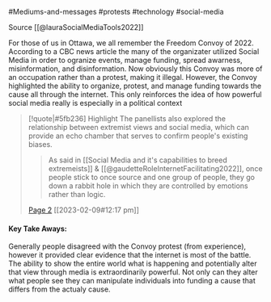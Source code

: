 #Mediums-and-messages #protests #technology #social-media 

Source [[@lauraSocialMediaTools2022]]

For those of us in Ottawa, we all remember the Freedom Convoy of 2022.  According to a CBC news article the many of the organizater utilized Social Media in order to ogranize events, manage funding, spread awarness, misinformation, and disinformation. Now obviously this Convoy was more of an occupation rather than a protest, making it illegal. However, the Convoy highlighted the ability to organize, protest, and manage funding towards the cause all through the internet. This only reinforces the idea of how powerful social media really is especially in a political context

> [!quote|#5fb236] Highlight
> The panellists also explored the relationship between extremist views and social media, which can provide an echo chamber that serves to confirm people's existing biases.
>
>> As said in [[Social Media and it's capabilities to breed extremeists]] & [[@gaudetteRoleInternetFacilitating2022]], once people stick to once source and one group of people, they go down a rabbit hole in which they are controlled by emotions rather than logic.
>
> [Page 2](zotero://open-pdf/library/items/NESBYVWH?page=2) [[2023-02-09#12:17 pm]]

#### Key Take Aways:
Generally people disagreed with the Convoy protest (from experience), however it provided clear evidence that the internet is most of the battle.  The ability to show the entire world what is happening and potentially alter that view through media is extraordinarily powerful. Not only can they alter what people see they can manipulate individuals into funding a cause that differs from the actualy cause.